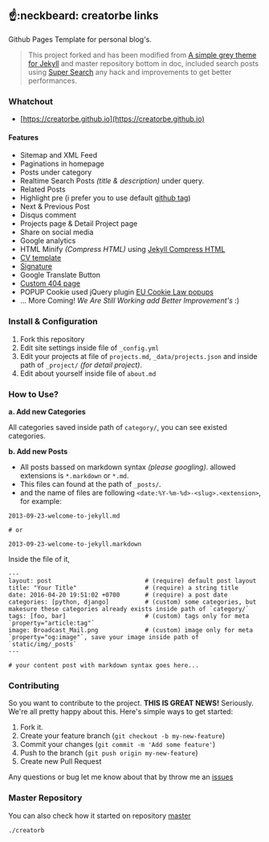 ## :point_up::neckbeard: creatorbe links

Github Pages Template for personal blog's.

> This project forked and has been modified from [A simple grey theme for Jekyll](https://github.com/liamsymonds/simplygrey-jekyll) and master repository bottom in doc,
> included search posts using [Super Search](https://github.com/chinchang/super-search) any hack and improvements to get better performances.

### Whatchout
* [https://creatorbe.github.io](https://creatorbe.github.io)

#### Features

* Sitemap and XML Feed
* Paginations in homepage
* Posts under category
* Realtime Search Posts _(title & description)_ under query.
* Related Posts
* Highlight pre (i prefer you to use default [github tag](https://help.github.com/articles/creating-and-highlighting-code-blocks/))
* Next & Previous Post
* Disqus comment
* Projects page & Detail Project page
* Share on social media
* Google analytics
* HTML Minify _(Compress HTML)_ using [Jekyll Compress HTML](https://github.com/penibelst/jekyll-compress-html)
* [CV template](https://github.com/creatorbe/creatorbe.github.io/blob/master/cv.html)
* [Signature](https://github.com/creatorbe/creatorbe.github.io/blob/master/_includes/signature.html)
* Google Translate Button
* [Custom 404 page](https://github.com/creatorbe/creatorbe.github.io/blob/master/404.html)
* POPUP Cookie used jQuery plugin [EU Cookie Law popups](https://github.com/wimagguc/jquery-eu-cookie-law-popup)
* ... More Coming! *We Are Still Working add Better Improvement's* :)

### Install & Configuration

1. Fork this repository
2. Edit site settings inside file of `_config.yml`
3. Edit your projects at file of `projects.md`, `_data/projects.json` and inside path of `_project/` _(for detail project)_.
4. Edit about yourself inside file of `about.md`

### How to Use?

**a. Add new Categories**

All categories saved inside path of `category/`, you can see existed categories.

**b. Add new Posts**

* All posts bassed on markdown syntax _(please googling)_. allowed extensions is `*.markdown` or `*.md`.
* This files can found at the path of `_posts/`.
* and the name of files are following `<date:%Y-%m-%d>-<slug>.<extension>`, for example:

```
2013-09-23-welcome-to-jekyll.md

# or

2013-09-23-welcome-to-jekyll.markdown
```

Inside the file of it,

```
---
layout: post                          # (require) default post layout
title: "Your Title"                   # (require) a string title
date: 2016-04-20 19:51:02 +0700       # (require) a post date
categories: [python, django]          # (custom) some categories, but makesure these categories already exists inside path of `category/`
tags: [foo, bar]                      # (custom) tags only for meta `property="article:tag"`
image: Broadcast_Mail.png             # (custom) image only for meta `property="og:image"`, save your image inside path of `static/img/_posts`
---

# your content post with markdown syntax goes here...
```

### Contributing

So you want to contribute to the project. **THIS IS GREAT NEWS!**  Seriously. We're
all pretty happy about this. Here's simple ways to get started:

1. Fork it.
2. Create your feature branch (`git checkout -b my-new-feature`)
3. Commit your changes (`git commit -m 'Add some feature'`)
4. Push to the branch (`git push origin my-new-feature`)
5. Create new Pull Request


Any questions or bug let me know about that by throw me an [issues](https://github.com/creatorbe/creatorbe.github.io/issues)

### Master Repository

You can also check how it started on repository [master](https://github.com/agusmakmun/agusmakmun.github.io)

`./creatorb`
